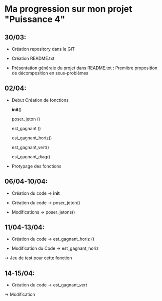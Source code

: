 # Ma progression sur mon projet "Puissance 4"

## 30/03:

* Création repository dans le GIT

* Création README.txt 

* Présentation générale du projet dans README.txt : Première proposition de décomposition en sous-problèmes

## 02/04:

* Debut  Création de fonctions

  __init__()

  poser_jeton ()
  
  est_gagnant ()
  
  est_gagnant_horiz()
  
  est_gagnant_vert()
  
  est_gagnant_diag()
    

* Protypage des fonctions

## 06/04-10/04:

* Création du code -> __init__

* Création du code -> poser_jeton()

* Modifications  -> poser_jetons()

## 11/04-13/04:

*  Création du code -> est_gagnant_horiz () 

* Modification  du Code -> est_gagnant_horiz

-> Jeu de test pour cette fonction

## 14-15/04:

* Création  du code -> est_gagnant_vert 

-> Modification
